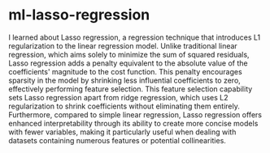 # ml-lasso-regression
I learned about Lasso regression, a regression technique that introduces L1 regularization to the linear regression model. Unlike traditional linear regression, which aims solely to minimize the sum of squared residuals, Lasso regression adds a penalty equivalent to the absolute value of the coefficients' magnitude to the cost function. This penalty encourages sparsity in the model by shrinking less influential coefficients to zero, effectively performing feature selection. This feature selection capability sets Lasso regression apart from ridge regression, which uses L2 regularization to shrink coefficients without eliminating them entirely. Furthermore, compared to simple linear regression, Lasso regression offers enhanced interpretability through its ability to create more concise models with fewer variables, making it particularly useful when dealing with datasets containing numerous features or potential collinearities.
